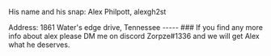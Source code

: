 His name and his snap: Alex Philpott, alexgh2st 
</p>
Address: 1861 Water's edge drive, Tennessee
-----
### If you find any more info about alex please DM me on discord Zorpze#1336 and we will get Alex what he deserves.
